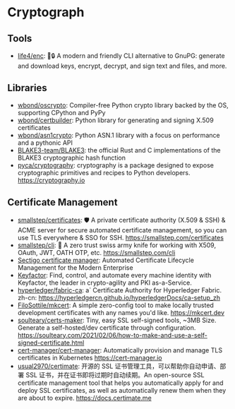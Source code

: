# Cryptograph

## Tools

- [life4/enc](https://github.com/life4/enc): 🔑🔒 A modern and friendly CLI alternative to GnuPG: generate and download keys, encrypt, decrypt, and sign text and files, and more.

## Libraries

- [wbond/oscrypto](https://github.com/wbond/oscrypto): Compiler-free Python crypto library backed by the OS, supporting CPython and PyPy
- [wbond/certbuilder](https://github.com/wbond/certbuilder): Python library for generating and signing X.509 certificates
- [wbond/asn1crypto](https://github.com/wbond/asn1crypto): Python ASN.1 library with a focus on performance and a pythonic API
- [BLAKE3-team/BLAKE3](https://github.com/BLAKE3-team/BLAKE3): the official Rust and C implementations of the BLAKE3 cryptographic hash function
- [pyca/cryptography](https://github.com/pyca/cryptography): cryptography is a package designed to expose cryptographic primitives and recipes to Python developers. <https://cryptography.io>

## Certificate Management

- [smallstep/certificates](https://github.com/smallstep/certificates): 🛡️ A private certificate authority (X.509 & SSH) & ACME server for secure automated certificate management, so you can use TLS everywhere & SSO for SSH. <https://smallstep.com/certificates>
- [smallstep/cli](https://github.com/smallstep/cli): 🧰 A zero trust swiss army knife for working with X509, OAuth, JWT, OATH OTP, etc. <https://smallstep.com/cli>
- [Sectigo certificate manager](https://sectigo.com/enterprise-solutions/certificate-manager): Automated Certificate Lifecycle Management for the Modern Enterprise
- [Keyfactor](https://www.keyfactor.com/): Find, control, and automate every machine identity with Keyfactor, the leader in crypto-agility and PKI as-a-Service.
- [hyperledger/fabric-ca](https://github.com/hyperledger/fabric-ca): a` Certificate Authority for Hyperledger Fabric. zh-cn: <https://hyperledgercn.github.io/hyperledgerDocs/ca-setup_zh>
- [FiloSottile/mkcert](https://github.com/FiloSottile/mkcert): A simple zero-config tool to make locally trusted development certificates with any names you'd like. <https://mkcert.dev>
- [soulteary/certs-maker](https://github.com/soulteary/certs-maker): Tiny, easy SSL self-signed tools, ~3MB Size. Generate a self-hosted/dev certificate through configuration. <https://soulteary.com/2021/02/06/how-to-make-and-use-a-self-signed-certificate.html>
- [cert-manager/cert-manager](https://github.com/cert-manager/cert-manager): Automatically provision and manage TLS certificates in Kubernetes <https://cert-manager.io>
- [usual2970/certimate](https://github.com/usual2970/certimate): 开源的 SSL 证书管理工具，可以帮助你自动申请、部署 SSL 证书，并在证书即将过期时自动续期。An open-source SSL certificate management tool that helps you automatically apply for and deploy SSL certificates, as well as automatically renew them when they are about to expire. <https://docs.certimate.me>
